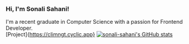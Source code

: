### Hi, I'm Sonali Sahani!

I'm a recent graduate in Computer Science with a passion for Frontend Developer.</br>
[Project]{https://climngt.cyclic.app}
[![sonali-sahani's GitHub stats](https://github-readme-stats.vercel.app/api?username=sonali-sahani)](https://github.com/sonali-sahani/github-readme-stats)
